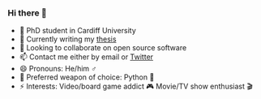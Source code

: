 ### Hi there 👋

- 🔭 PhD student in Cardiff University
- 🧾 Currently writing my [thesis](https://github.com/MichalisPanayides/Thesis/)
- 👯 Looking to collaborate on open source software
- 📫 Contact me either by email or [Twitter](https://twitter.com/Michalis_Pan)
- 😄 Pronouns: He/him :male_sign:
- 🔫 Preferred weapon of choice: Python 🐍
- ⚡ Interests: Video/board game addict 🎮   Movie/TV show enthusiast 🎬

<!--
**MichalisPanayides/MichalisPanayides** is a ✨ _special_ ✨ repository because its `README.md` (this file) appears on your GitHub profile.
-->
